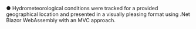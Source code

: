 ●	Hydrometeorological conditions were tracked for a provided geographical location and presented in a visually pleasing format using .Net Blazor WebAssembly with an MVC approach.